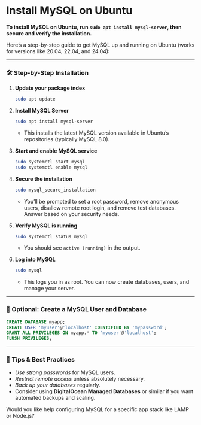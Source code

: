 # Install MySQL on Ubuntu

**To install MySQL on Ubuntu, run `sudo apt install mysql-server`, then secure and verify the installation.**

Here’s a step-by-step guide to get MySQL up and running on Ubuntu (works for versions like 20.04, 22.04, and 24.04):

---

### 🛠️ Step-by-Step Installation

1. **Update your package index**
   ```bash
   sudo apt update
   ```

2. **Install MySQL Server**
   ```bash
   sudo apt install mysql-server
   ```
   - This installs the latest MySQL version available in Ubuntu’s repositories (typically MySQL 8.0).

3. **Start and enable MySQL service**
   ```bash
   sudo systemctl start mysql
   sudo systemctl enable mysql
   ```

4. **Secure the installation**
   ```bash
   sudo mysql_secure_installation
   ```
   - You’ll be prompted to set a root password, remove anonymous users, disallow remote root login, and remove test databases. Answer based on your security needs.

5. **Verify MySQL is running**
   ```bash
   sudo systemctl status mysql
   ```
   - You should see `active (running)` in the output.

6. **Log into MySQL**
   ```bash
   sudo mysql
   ```
   - This logs you in as root. You can now create databases, users, and manage your server.

---

### 🔐 Optional: Create a MySQL User and Database
```sql
CREATE DATABASE myapp;
CREATE USER 'myuser'@'localhost' IDENTIFIED BY 'mypassword';
GRANT ALL PRIVILEGES ON myapp.* TO 'myuser'@'localhost';
FLUSH PRIVILEGES;
```

---

### 🧠 Tips & Best Practices
- *Use strong passwords* for MySQL users.
- *Restrict remote access* unless absolutely necessary.
- *Back up your databases* regularly.
- Consider using **DigitalOcean Managed Databases** or similar if you want automated backups and scaling.

Would you like help configuring MySQL for a specific app stack like LAMP or Node.js?